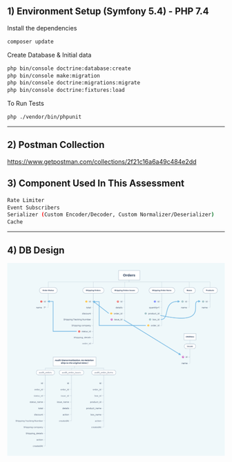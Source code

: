 ## 1) Environment Setup (Symfony 5.4) - PHP 7.4

Install the dependencies
```sh
composer update
```

Create Database & Initial data
```sh
php bin/console doctrine:database:create
php bin/console make:migration
php bin/console doctrine:migrations:migrate
php bin/console doctrine:fixtures:load
```
To Run Tests

```sh
php ./vendor/bin/phpunit
```
---
## 2) Postman Collection
https://www.getpostman.com/collections/2f21c16a6a49c484e2dd


## 3) Component Used In This Assessment 
```sh
Rate Limiter
Event Subscribers
Serializer (Custom Encoder/Decoder, Custom Normalizer/Deserializer)
Cache
```
----
## 4)  DB Design
![Scheme](public/symfon5_api_esther.png)